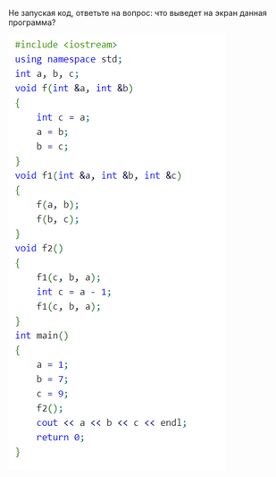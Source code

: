 Не запуская код, ответьте на вопрос: что выведет на экран данная программа?

![alt-текст](Screenshot_1.png "Picture")
